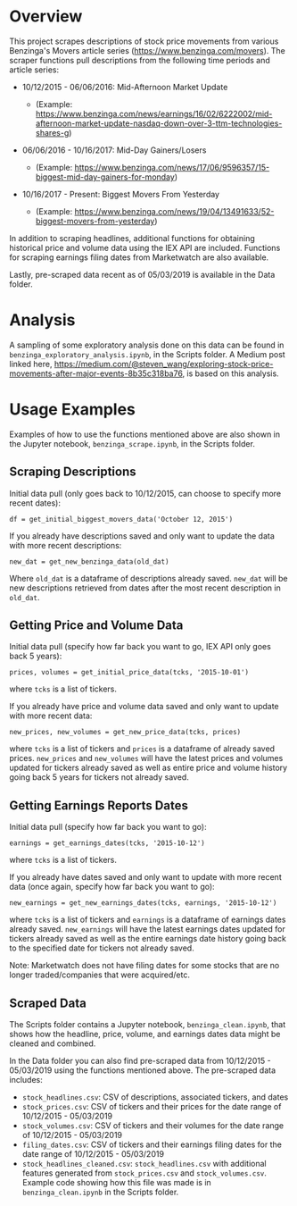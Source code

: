 # Overview #

This project scrapes descriptions of stock price movements from various Benzinga's Movers article series (https://www.benzinga.com/movers). The scraper functions pull descriptions from the following time periods and article series:

* 10/12/2015 - 06/06/2016: Mid-Afternoon Market Update 
  * (Example: https://www.benzinga.com/news/earnings/16/02/6222002/mid-afternoon-market-update-nasdaq-down-over-3-ttm-technologies-shares-g)
  
* 06/06/2016 - 10/16/2017: Mid-Day Gainers/Losers 
  * (Example: https://www.benzinga.com/news/17/06/9596357/15-biggest-mid-day-gainers-for-monday)
  
* 10/16/2017 - Present: Biggest Movers From Yesterday 
  * (Example: https://www.benzinga.com/news/19/04/13491633/52-biggest-movers-from-yesterday)
 
In addition to scraping headlines, additional functions for obtaining historical price and volume data using the IEX API are included. Functions for scraping earnings filing dates from Marketwatch are also available.

Lastly, pre-scraped data recent as of 05/03/2019 is available in the Data folder.

# Analysis #
A sampling of some exploratory analysis done on this data can be found in `benzinga_exploratory_analysis.ipynb`, in the Scripts folder. A Medium post linked here, https://medium.com/@steven_wang/exploring-stock-price-movements-after-major-events-8b35c318ba76, is based on this analysis. 

# Usage Examples #
Examples of how to use the functions mentioned above are also shown in the Jupyter notebook, `benzinga_scrape.ipynb`, in the Scripts folder.

## Scraping  Descriptions ##
Initial data pull (only goes back to 10/12/2015, can choose to specify more recent dates):

`df = get_initial_biggest_movers_data('October 12, 2015')`


If you already have descriptions saved and only want to update the data with more recent descriptions:

`new_dat = get_new_benzinga_data(old_dat)`

Where `old_dat` is a dataframe of descriptions already saved. `new_dat` will be new descriptions retrieved from dates after the most recent description in `old_dat`.

## Getting Price and Volume Data ##
Initial data pull (specify how far back you want to go, IEX API only goes back 5 years):

`prices, volumes = get_initial_price_data(tcks, '2015-10-01')`

where `tcks` is a list of tickers.

If you already have price and volume data saved and only want to update with more recent data:

`new_prices, new_volumes = get_new_price_data(tcks, prices)`

where `tcks` is a list of tickers and `prices` is a dataframe of already saved prices. `new_prices` and `new_volumes` will have the latest prices and volumes updated for tickers already saved as well as entire price and volume history going back 5 years for tickers not already saved. 

## Getting Earnings Reports Dates ##
Initial data pull (specify how far back you want to go):

`earnings = get_earnings_dates(tcks, '2015-10-12')`

where `tcks` is a list of tickers.

If you already have dates saved and only want to update with more recent data (once again, specify how far back you want to go):

`new_earnings = get_new_earnings_dates(tcks, earnings, '2015-10-12')`

where `tcks` is a list of tickers and `earnings` is a dataframe of earnings dates already saved. `new_earnings` will have the latest earnings dates updated for tickers already saved as well as the entire earnings date history going back to the specified date for tickers not already saved.

Note: Marketwatch does not have filing dates for some stocks that are no longer traded/companies that were acquired/etc.

## Scraped Data ##
The Scripts folder contains a Jupyter notebook, `benzinga_clean.ipynb`, that shows how the headline, price, volume, and earnings dates data might be cleaned and combined. 

In the Data folder you can also find pre-scraped data from 10/12/2015 - 05/03/2019 using the functions mentioned above. The pre-scraped data includes:

* `stock_headlines.csv`: CSV of descriptions, associated tickers, and dates 
* `stock_prices.csv`: CSV of tickers and their prices for the date range of 10/12/2015 - 05/03/2019
* `stock_volumes.csv`: CSV of tickers and their volumes for the date range of 10/12/2015 - 05/03/2019
* `filing_dates.csv`: CSV of tickers and their earnings filing dates for the date range of 10/12/2015 - 05/03/2019
* `stock_headlines_cleaned.csv`: `stock_headlines.csv` with additional features generated from `stock_prices.csv` and `stock_volumes.csv`. Example code showing how this file was made is in `benzinga_clean.ipynb` in the Scripts folder.
